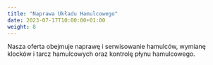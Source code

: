 ```yaml
---
title: "Naprawa Układu Hamulcowego"
date: 2023-07-17T10:00:00+01:00
weight: 8
---
```


Nasza oferta obejmuje naprawę i serwisowanie hamulców, wymianę klocków i tarcz hamulcowych oraz kontrolę płynu hamulcowego.
